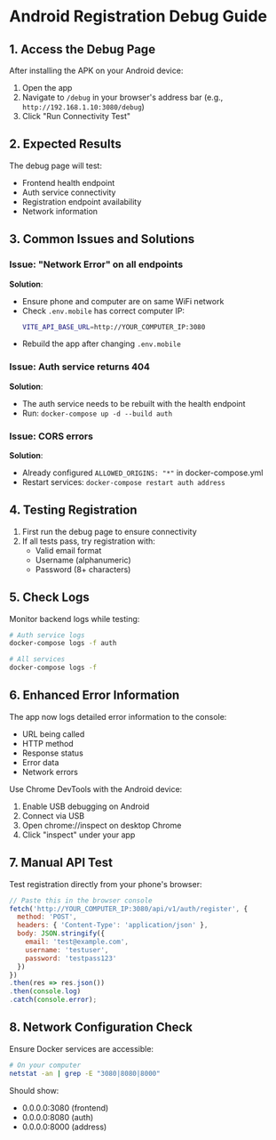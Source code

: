 # Android Registration Debug Guide

## 1. Access the Debug Page

After installing the APK on your Android device:
1. Open the app
2. Navigate to `/debug` in your browser's address bar (e.g., `http://192.168.1.10:3080/debug`)
3. Click "Run Connectivity Test"

## 2. Expected Results

The debug page will test:
- Frontend health endpoint
- Auth service connectivity 
- Registration endpoint availability
- Network information

## 3. Common Issues and Solutions

### Issue: "Network Error" on all endpoints
**Solution**: 
- Ensure phone and computer are on same WiFi network
- Check `.env.mobile` has correct computer IP:
  ```bash
  VITE_API_BASE_URL=http://YOUR_COMPUTER_IP:3080
  ```
- Rebuild the app after changing `.env.mobile`

### Issue: Auth service returns 404
**Solution**:
- The auth service needs to be rebuilt with the health endpoint
- Run: `docker-compose up -d --build auth`

### Issue: CORS errors
**Solution**:
- Already configured `ALLOWED_ORIGINS: "*"` in docker-compose.yml
- Restart services: `docker-compose restart auth address`

## 4. Testing Registration

1. First run the debug page to ensure connectivity
2. If all tests pass, try registration with:
   - Valid email format
   - Username (alphanumeric)
   - Password (8+ characters)

## 5. Check Logs

Monitor backend logs while testing:
```bash
# Auth service logs
docker-compose logs -f auth

# All services
docker-compose logs -f
```

## 6. Enhanced Error Information

The app now logs detailed error information to the console:
- URL being called
- HTTP method
- Response status
- Error data
- Network errors

Use Chrome DevTools with the Android device:
1. Enable USB debugging on Android
2. Connect via USB
3. Open chrome://inspect on desktop Chrome
4. Click "inspect" under your app

## 7. Manual API Test

Test registration directly from your phone's browser:
```javascript
// Paste this in the browser console
fetch('http://YOUR_COMPUTER_IP:3080/api/v1/auth/register', {
  method: 'POST',
  headers: { 'Content-Type': 'application/json' },
  body: JSON.stringify({
    email: 'test@example.com',
    username: 'testuser',
    password: 'testpass123'
  })
})
.then(res => res.json())
.then(console.log)
.catch(console.error);
```

## 8. Network Configuration Check

Ensure Docker services are accessible:
```bash
# On your computer
netstat -an | grep -E "3080|8080|8000"
```

Should show:
- 0.0.0.0:3080 (frontend)
- 0.0.0.0:8080 (auth)
- 0.0.0.0:8000 (address)